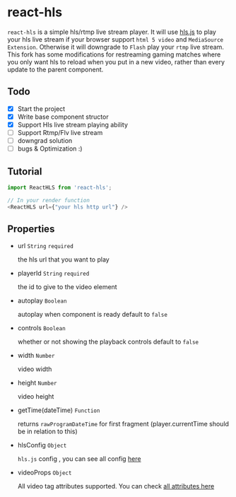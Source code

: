 # react-hls

`react-hls` is a simple hls/rtmp live stream player.
It will use [hls.js](https://github.com/dailymotion/hls.js) to play your hls live stream if your browser support `html 5 video` and `MediaSource Extension`. Otherwise it will downgrade to `Flash` play your `rtmp` live stream.
This fork has some modifications for restreaming gaming matches where you only want hls to reload when you put in a new video, rather than every update to the parent component.

## Todo
- [x] Start the project
- [x] Write base component structor
- [x] Support Hls live stream playing ability
- [ ] Support Rtmp/Flv live stream
- [ ] downgrad solution
- [ ] bugs & Optimization :)

## Tutorial

```javascript
import ReactHLS from 'react-hls';

// In your render function
<ReactHLS url={"your hls http url"} />
```


## Properties

- url `String` `required`

    the hls url that you want to play

- playerId `String` `required`

    the id to give to the video element

- autoplay `Boolean`

    autoplay when component is ready default to `false`

- controls `Boolean`

    whether or not showing the playback controls default to `false`

- width `Number`

    video width

- height `Number`

    video height

- getTime(dateTime) `Function`

    returns `rawProgramDateTime` for first fragment (player.currentTime should be in relation to this)

- hlsConfig `Object`

    `hls.js` config , you can see all config [here](https://github.com/dailymotion/hls.js/blob/master/doc/API.md#fine-tuning)

- videoProps `Object`

    All video tag attributes supported. You can check [all attributes here](https://developer.mozilla.org/en-US/docs/Web/HTML/Element/video)
